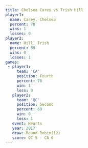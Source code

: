 ```yaml
---
title: Chelsea Carey vs Trish Hill
player1:              
  name: Carey, Chelsea
  percent: 78         
  wins: 1             
  losses: 0           
player2:              
  name: Hill, Trish   
  percent: 69         
  wins: 0             
  losses: 1           
games:
 - player1:          
     team: 'CA'      
     position: Fourth
     percent: 78     
     win: 1          
     loss: 0         
   player2:          
     team: 'QC'      
     position: Second
     percent: 69     
     win: 0          
     loss: 1         
   event: Hearts        
   year: 2017           
   draw: Round Robin(12)
   score: QC 5 - CA 6   
---
```

